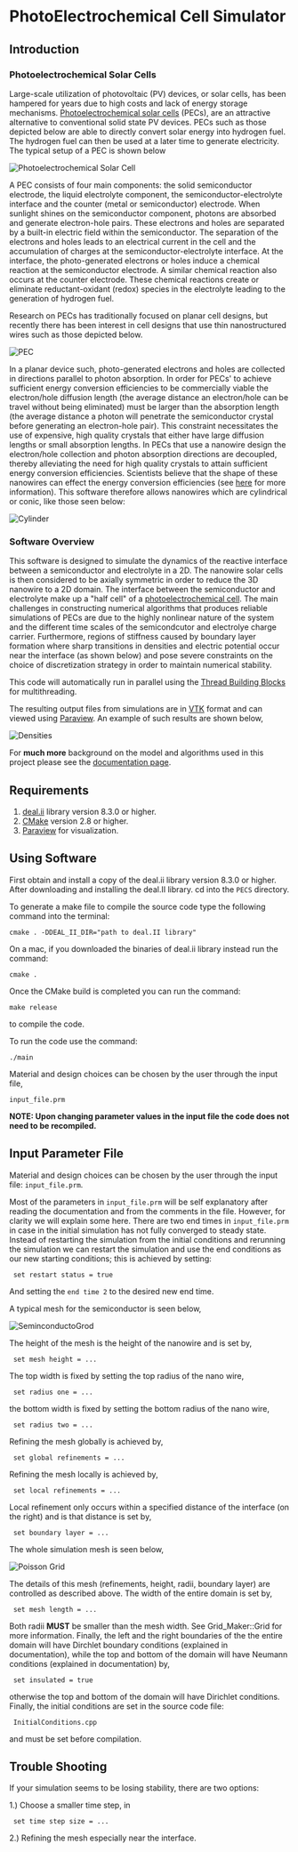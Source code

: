# PhotoElectrochemical Cell Simulator
## Introduction

### Photoelectrochemical Solar Cells

Large-scale utilization of photovoltaic (PV) devices, or solar cells, has been hampered 
for years due to high costs and lack of energy storage mechanisms.  <a href="https://en.wikipedia.org/wiki/Photoelectrochemical_cell">Photoelectrochemical solar cells</a>  (PECs), are an attractive alternative to conventional solid state PV devices.  PECs such as those depicted below are able to directly convert solar energy into hydrogen fuel.  The hydrogen fuel can then be used at a later time to generate electricity. The typical setup of a PEC is shown below

![Photoelectrochemical Solar Cell](./documentation/images/PEC.png)

A PEC consists of four main components: the solid semiconductor electrode, the liquid electrolyte component, the semiconductor-electrolyte interface and the counter (metal or semiconductor) electrode.  When sunlight shines on the semiconductor component, photons are absorbed and generate electron-hole pairs. These electrons and holes are separated by a built-in electric field within the semiconductor. The separation of the electrons and holes leads to an electrical current in the cell and the accumulation of charges at the semiconductor-electrolyte interface.  At the interface, the photo-generated electrons or holes induce a chemical reaction at the semiconductor electrode. A similar chemical reaction also occurs at the counter electrode. These chemical reactions create or eliminate reductant-oxidant (redox) species in the electrolyte leading to the generation of hydrogen fuel.  

Research on PECs has traditionally focused on planar cell designs, but recently there has been interest in cell designs that use thin nanostructured wires such as those depicted below.

![PEC](./documentation/images/planar_vs_wire-eps-converted-to.png)

In a planar device such, photo-generated electrons and holes are collected in directions parallel to photon absorption. In order for PECs' to achieve sufficient energy conversion efficiencies to be commercially viable the electron/hole diffusion length (the average distance an electron/hole can be travel without being eliminated) must be larger than the absorption length (the average distance a photon will penetrate the semiconductor crystal before generating an electron-hole pair). This constraint necessitates the use of expensive, high quality crystals that either have large diffusion lengths or small absorption lengths. In PECs that use a nanowire design the electron/hole collection and photon absorption directions are  decoupled, thereby alleviating the need for high quality crystals to attain sufficient energy  conversion efficiencies.  Scientists believe that the shape of these nanowires can effect  the energy conversion efficiencies (see <a href="http://pubs.rsc.org/en/content/articlelanding/2012/ee/c1ee02518j#!divAbstract">here</a> for more information). This software therefore allows nanowires which are cylindrical or conic, like those seen below:


![Cylinder](./documentation/images/Cylinder.png)

### Software Overview

This software is designed to simulate the dynamics of the reactive interface between a semiconductor and electrolyte in a 2D. The nanowire solar cells is then considered to be axially symmetric in order to reduce the 3D nanowire to a 2D domain. The interface between the semiconductor and electrolyte make up a "half cell" of a  <a href="https://en.wikipedia.org/wiki/Photoelectrochemical_cell">photoelectrochemical cell</a>. The main challenges in constructing numerical algorithms that produces reliable simulations of PECs are due to the highly nonlinear nature of the system and the different time scales of the semicondcutor and electrolye charge carrier.  Furthermore, regions of stiffness caused by boundary layer formation where sharp transitions in densities and electric potential occur near the interface (as shown below) and pose severe constraints on the choice of discretization strategy in order to maintain numerical stability.

This code will automatically run in parallel using the  <a href="https://www.threadingbuildingblocks.org/">Thread Building Blocks</a> for multithreading.

The resulting output files from simulations are in <a href="http://www.vtk.org/">VTK</a> format and can viewed using <a href="http://www.paraview.org/">Paraview</a>.  An example of such results are shown below,

![Densities](./documentation/images/densities_bias_0.png)



For **much more** background on the model and algorithms used in this project please see the  <a href="http://mdh266.github.io/PECS/">documentation page</a>.



## Requirements

1. <a href="dealii.org">deal.ii</a> library version 8.3.0 or higher.
2. <a href="https://cmake.org/">CMake</a> version 2.8 or higher. 
2. <a href="http://www.paraview.org/">Paraview</a> for visualization.

## Using Software

First obtain and install a copy of the deal.ii library version 8.3.0 or higher. 
After downloading and installing the deal.II library. cd into the <code>PECS</code> directory.

To generate a make file to compile the source code type the following command into the terminal:

	cmake . -DDEAL_II_DIR="path to deal.II library"	

On a mac, if you downloaded the binaries of deal.ii library instead run the command:

	cmake .

Once the CMake build is completed you can run the command:

	make release	

to compile the code.

To run the code use the command:

	./main	


Material and design choices can be chosen by the user through the input file,

	input_file.prm	

**NOTE: Upon changing parameter values in the input file the code does not need to be recompiled.**

## Input Parameter File


Material and design choices can be chosen by the user through the input file:
<code>input_file.prm</code>.

Most of the parameters in <code>input_file.prm</code> will be self explanatory after reading the documentation and from the comments in the file. However, for clarity we will explain some here.  There are two end times in <code>input_file.prm</code> in case in the initial simulation has not fully converged to steady state. Instead of restarting the simulation from the initial conditions and rerunning the simulation we can restart the simulation and use the end conditions as our new starting conditions; this is achieved by setting:

<code> set restart status     = true</code>

And setting the <code>end time 2</code> to the desired new end time.


A typical mesh for the semiconductor is seen below,

![SeminconductoGrod](./documentation/images/semiconductor-grid.png)

The height of the mesh is the height of the nanowire and is set by,

<code>  set mesh height    = ... </code>

The top width is fixed by setting the top radius of the nano wire,

<code>  set radius one     =  ... </code>

the bottom width is fixed by setting the bottom radius of the nano wire,

<code>  set radius two     =  ... </code>

Refining the mesh globally is achieved by,

<code> set global refinements = ... </code>

Refining the mesh locally is achieved by,

<code> set local refinements  = ... </code>

Local refinement only occurs within a specified distance of the interface (on the right) and is that distance is set by,

<code> set boundary layer = ... </code>

The whole simulation mesh is seen below, 

![Poisson Grid](./documentation/images/Poisson-grid.png)

The details of this mesh (refinements, height, radii, boundary layer) are controlled as described above. 
The width of the entire domain is set by,

<code>  set mesh length    = ... </code>

Both radii **MUST** be smaller than the mesh width. See Grid_Maker::Grid for more information.  Finally, the left and the right boundaries of the the entire domain will have Dirchlet boundary conditions (explained in documentation), while the top and bottom of the domain will have Neumann conditions (explained in documentation) by,


<code>  set insulated    = true </code>

otherwise the top and bottom of the domain will have Dirichlet conditions.  Finally, the
initial conditions are set in the source code file:

<code> InitialConditions.cpp </code>

and must be set before compilation.

## Trouble Shooting

If your simulation seems to be losing stability, there are two options:

1.) Choose a smaller time step, in 

<code>  set time step size     = ... </code>

2.) Refining the mesh especially near the interface.
